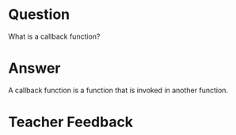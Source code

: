 # Question

What is a callback function?

# Answer
A callback function is a function that is invoked in another function.

# Teacher Feedback

